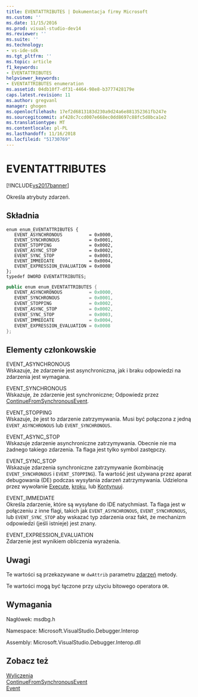 ```yaml
---
title: EVENTATTRIBUTES | Dokumentacja firmy Microsoft
ms.custom: ''
ms.date: 11/15/2016
ms.prod: visual-studio-dev14
ms.reviewer: ''
ms.suite: ''
ms.technology:
- vs-ide-sdk
ms.tgt_pltfrm: ''
ms.topic: article
f1_keywords:
- EVENTATTRIBUTES
helpviewer_keywords:
- EVENTATTRIBUTES enumeration
ms.assetid: 04db10f7-df31-4464-98e8-b3777428179e
caps.latest.revision: 11
ms.author: gregvanl
manager: ghogen
ms.openlocfilehash: 17ef2d6813183d230a9d24a6e881352361fb247e
ms.sourcegitcommit: af428c7ccd007e668ec0dd8697c88fc5d8bca1e2
ms.translationtype: MT
ms.contentlocale: pl-PL
ms.lasthandoff: 11/16/2018
ms.locfileid: "51730769"
---
```

# <a name="eventattributes"></a>EVENTATTRIBUTES
[!INCLUDE[vs2017banner](../../../includes/vs2017banner.md)]

Określa atrybuty zdarzeń.  
  
## <a name="syntax"></a>Składnia  
  
```cpp#  
enum enum_EVENTATTRIBUTES {   
   EVENT_ASYNCHRONOUS          = 0x0000,  
   EVENT_SYNCHRONOUS           = 0x0001,  
   EVENT_STOPPING              = 0x0002,  
   EVENT_ASYNC_STOP            = 0x0002,  
   EVENT_SYNC_STOP             = 0x0003,  
   EVENT_IMMEDIATE             = 0x0004,  
   EVENT_EXPRESSION_EVALUATION = 0x0008  
};  
typedef DWORD EVENTATTRIBUTES;  
```  
  
```csharp  
public enum enum_EVENTATTRIBUTES {   
   EVENT_ASYNCHRONOUS          = 0x0000,  
   EVENT_SYNCHRONOUS           = 0x0001,  
   EVENT_STOPPING              = 0x0002,  
   EVENT_ASYNC_STOP            = 0x0002,  
   EVENT_SYNC_STOP             = 0x0003,  
   EVENT_IMMEDIATE             = 0x0004,  
   EVENT_EXPRESSION_EVALUATION = 0x0008  
};  
```  
  
## <a name="members"></a>Elementy członkowskie  
 EVENT_ASYNCHRONOUS  
 Wskazuje, że zdarzenie jest asynchroniczna, jak i braku odpowiedzi na zdarzenia jest wymagana.  
  
 EVENT_SYNCHRONOUS  
 Wskazuje, że zdarzenie jest synchroniczne; Odpowiedz przez [ContinueFromSynchronousEvent](../../../extensibility/debugger/reference/idebugengine2-continuefromsynchronousevent.md).  
  
 EVENT_STOPPING  
 Wskazuje, że jest to zdarzenie zatrzymywania. Musi być połączona z jedną `EVENT_ASYNCHRONOUS` lub `EVENT_SYNCHRONOUS`.  
  
 EVENT_ASYNC_STOP  
 Wskazuje zdarzenie asynchroniczne zatrzymywania. Obecnie nie ma żadnego takiego zdarzenia. Ta flaga jest tylko symbol zastępczy.  
  
 EVENT_SYNC_STOP  
 Wskazuje zdarzenia synchroniczne zatrzymywanie (kombinację `EVENT_SYNCHRONOUS` i `EVENT_STOPPING`). Ta wartość jest używana przez aparat debugowania (DE) podczas wysyłania zdarzeń zatrzymywania. Udzielona przez wywołanie [Execute](../../../extensibility/debugger/reference/idebugprogram2-execute.md), [kroku](../../../extensibility/debugger/reference/idebugprogram2-step.md), lub [Kontynuuj](../../../extensibility/debugger/reference/idebugprogram2-continue.md).  
  
 EVENT_IMMEDIATE  
 Określa zdarzenie, które są wysyłane do IDE natychmiast. Ta flaga jest w połączeniu z inne flagi, takich jak `EVENT_ASYNCHRONOUS`, `EVENT_SYNCHRONOUS`, lub `EVENT_SYNC_STOP` aby wskazać typ zdarzenia oraz fakt, że mechanizm odpowiedzi (jeśli istnieje) jest znany.  
  
 EVENT_EXPRESSION_EVALUATION  
 Zdarzenie jest wynikiem obliczenia wyrażenia.  
  
## <a name="remarks"></a>Uwagi  
 Te wartości są przekazywane w `dwAttrib` parametru [zdarzeń](../../../extensibility/debugger/reference/idebugeventcallback2-event.md) metody.  
  
 Te wartości mogą być łączone przy użyciu bitowego operatora `OR`.  
  
## <a name="requirements"></a>Wymagania  
 Nagłówek: msdbg.h  
  
 Namespace: Microsoft.VisualStudio.Debugger.Interop  
  
 Assembly: Microsoft.VisualStudio.Debugger.Interop.dll  
  
## <a name="see-also"></a>Zobacz też  
 [Wyliczenia](../../../extensibility/debugger/reference/enumerations-visual-studio-debugging.md)   
 [ContinueFromSynchronousEvent](../../../extensibility/debugger/reference/idebugengine2-continuefromsynchronousevent.md)   
 [Event](../../../extensibility/debugger/reference/idebugeventcallback2-event.md)

